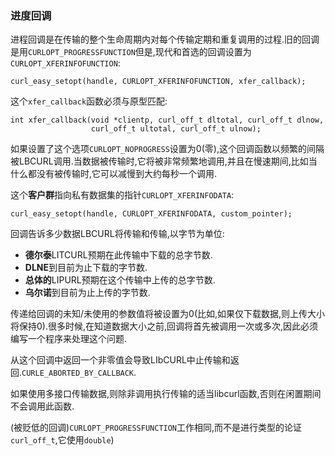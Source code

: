 
### 进度回调

进程回调是在传输的整个生命周期内对每个传输定期和重复调用的过程.旧的回调是用`CURLOPT_PROGRESSFUNCTION`但是,现代和首选的回调设置为`CURLOPT_XFERINFOFUNCTION`:

```
curl_easy_setopt(handle, CURLOPT_XFERINFOFUNCTION, xfer_callback);
```

这个`xfer_callback`函数必须与原型匹配:

```
int xfer_callback(void *clientp, curl_off_t dltotal, curl_off_t dlnow,
                  curl_off_t ultotal, curl_off_t ulnow);
```

如果设置了这个选项`CURLOPT_NOPROGRESS`设置为0(零),这个回调函数以频繁的间隔被LBCURL调用.当数据被传输时,它将被非常频繁地调用,并且在慢速期间,比如当什么都没有被传输时,它可以减慢到大约每秒一个调用.

这个**客户群**指向私有数据集的指针`CURLOPT_XFERINFODATA`:

```
curl_easy_setopt(handle, CURLOPT_XFERINFODATA, custom_pointer);
```

回调告诉多少数据LBCURL将传输和传输,以字节为单位:

-   **德尔泰**LITCURL预期在此传输中下载的总字节数.
-   **DLNE**到目前为止下载的字节数.
-   **总体的**LIPURL预期在这个传输中上传的总字节数.
-   **乌尔诺**到目前为止上传的字节数.

传递给回调的未知/未使用的参数值将被设置为0(比如,如果仅下载数据,则上传大小将保持0).很多时候,在知道数据大小之前,回调将首先被调用一次或多次,因此必须编写一个程序来处理这个问题.

从这个回调中返回一个非零值会导致LIbCURL中止传输和返回.`CURLE_ABORTED_BY_CALLBACK`.

如果使用多接口传输数据,则除非调用执行传输的适当libcurl函数,否则在闲置期间不会调用此函数.

(被贬低的回调)`CURLOPT_PROGRESSFUNCTION`工作相同,而不是进行类型的论证`curl_off_t`,它使用`double`)
